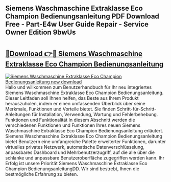 ## Siemens Waschmaschine Extraklasse Eco Champion Bedienungsanleitung PDF Download Free - Part-E4w User Guide Repair - Service Owner Edition 9bwUs

# <h2><a href="http://df662uy.blite.top/?on=Siemens+Waschmaschine+Extraklasse+Eco+Champion+Bedienungsanleitung">🔗Download 👉🔴 Siemens Waschmaschine Extraklasse Eco Champion Bedienungsanleitung</a></h2>

[![Siemens Waschmaschine Extraklasse Eco Champion Bedienungsanleitung new download](https://i.imgur.com/lujVjoI.png)](http://df662uy.blite.top/?on=Siemens+Waschmaschine+Extraklasse+Eco+Champion+Bedienungsanleitung)
Hallo und willkommen zum Benutzerhandbuch für Ihr neu integriertes Siemens Waschmaschine Extraklasse Eco Champion Bedienungsanleitung. Dieser Leitfaden soll Ihnen helfen, das Beste aus Ihrem Produkt herauszuholen, indem er einen umfassenden Überblick über seine Merkmale, Funktionen und Vorteile bietet. Sie finden Schritt-für-Schritt-Anleitungen für Installation, Verwendung, Wartung und Fehlerbehebung. Funktionen und Funktionalität In diesem Abschnitt werden die verschiedenen Funktionen und Funktionen Ihres neuen Siemens Waschmaschine Extraklasse Eco Champion Bedienungsanleitung erläutert. Siemens Waschmaschine Extraklasse Eco Champion Bedienungsanleitung bietet Benutzern eine umfangreiche Palette erweiterter Funktionen, darunter virtuelles privates Netzwerk, automatische Datenverschlüsselung, anpassbares Dashboard und Mehrbenutzerzugriff, auf die alle über die schlanke und anpassbare Benutzeroberfläche zugegriffen werden kann. Ihr Erfolg ist unsere Priorität Siemens Waschmaschine Extraklasse Eco Champion BedienungsanleitungDD. Wir sind bestrebt, Ihnen die bestmögliche Erfahrung zu bieten.
